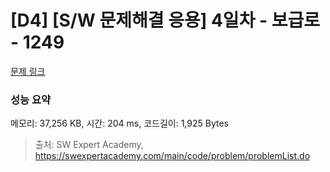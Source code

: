 # [D4] [S/W 문제해결 응용] 4일차 - 보급로 - 1249 

[문제 링크](https://swexpertacademy.com/main/code/problem/problemDetail.do?contestProbId=AV15QRX6APsCFAYD) 

### 성능 요약

메모리: 37,256 KB, 시간: 204 ms, 코드길이: 1,925 Bytes



> 출처: SW Expert Academy, https://swexpertacademy.com/main/code/problem/problemList.do